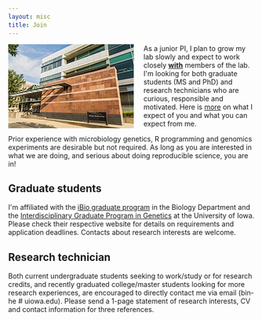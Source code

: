 ```yaml
---
layout: misc
title: Join
---
```


<img style="float: left; padding-right:20px;" src="/images/UIowa_BBE.jpg">

As a junior PI, I plan to grow my lab slowly and expect to work closely **[with](http://journals.plos.org/ploscompbiol/article?id=10.1371/journal.pcbi.1004387)** members of the lab. I'm looking for both graduate students (MS and PhD) and research technicians who are curious, responsible and motivated. Here is [more](/join/expect) on what I expect of you and what you can expect from me. 

Prior experience with microbiology genetics, R programming and genomics experiments are desirable but not required. As long as you are interested in what we are doing, and serious about doing reproducible science, you are in!

## Graduate students

I'm affiliated with the [iBio graduate program](https://biology.uiowa.edu/ibio) in the Biology Department and the [Interdisciplinary Graduate Program in Genetics](https://genetics.grad.uiowa.edu/) at the University of Iowa. Please check their respective website for details on requirements and application deadlines. Contacts about research interests are welcome.

## Research technician

Both current undergraduate students seeking to work/study or for research credits, and recently graduated college/master students looking for more research experiences, are encouraged to directly contact me via email (bin-he # uiowa.edu). Please send a 1-page statement of research interests, CV and contact information for three references.

